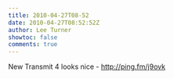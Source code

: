 ```yaml
---
title: 2010-04-27T08-52
date: 2010-04-27T08:52:52Z
author: Lee Turner
showtoc: false
comments: true
---
```


New Transmit 4 looks nice - http://ping.fm/j9ovk

